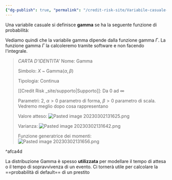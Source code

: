 ```yaml
---
{"dg-publish": true, "permalink": "/credit-risk-site/Variabile-casuale-Gamma/"}
---
```






Una variabile casuale si definisce **gamma** se ha la seguente funzione di probabilità:

<style> .container {font-family: sans-serif; text-align: center;} .button-wrapper button {z-index: 1;height: 40px; width: 100px; margin: 10px;padding: 5px;} .excalidraw .App-menu_top .buttonList { display: flex;} .excalidraw-wrapper { height: 800px; margin: 50px; position: relative;} :root[dir="ltr"] .excalidraw .layer-ui__wrapper .zen-mode-transition.App-menu_bottom--transition-left {transform: none;} </style><script src="https://cdn.jsdelivr.net/npm/react@17/umd/react.production.min.js"></script><script src="https://cdn.jsdelivr.net/npm/react-dom@17/umd/react-dom.production.min.js"></script><script type="text/javascript" src="https://cdn.jsdelivr.net/npm/@excalidraw/excalidraw@0/dist/excalidraw.production.min.js"></script><div id="Variabile_casuale_Gamma_2023-03-02_1318.49.excalidraw.md1"></div><script>(function(){const InitialData={"type":"excalidraw","version":2,"source":"https://excalidraw.com","elements":[{"id":"UnrpFb1Gpi7zODmbi1Zcy","type":"image","x":-245.91530467188636,"y":-196.67046269269542,"width":669.2197237236555,"height":345.14480503888683,"angle":0,"strokeColor":"transparent","backgroundColor":"transparent","fillStyle":"hachure","strokeWidth":1,"strokeStyle":"solid","roughness":1,"opacity":100,"groupIds":[],"roundness":null,"seed":1072021247,"version":65,"versionNonce":1709984543,"isDeleted":false,"boundElements":null,"updated":1677759534402,"link":null,"locked":false,"status":"pending","fileId":"d1cb2ee8a7372b48397043979796e4c781af1b6a","scale":[1,1]},{"id":"KqbfmipP7_nYt1ltl_s7d","type":"ellipse","x":-34.791770935058594,"y":-154.09832000732422,"width":16.61331590576566,"height":35.054229736328125,"angle":0,"strokeColor":"#d9480f","backgroundColor":"transparent","fillStyle":"hachure","strokeWidth":1,"strokeStyle":"solid","roughness":0,"opacity":100,"groupIds":[],"roundness":{"type":2},"seed":1374390463,"version":35,"versionNonce":279634673,"isDeleted":false,"boundElements":[{"id":"J7RIVgQdTIbIfdIVMS3Mk","type":"arrow"}],"updated":1677759573302,"link":null,"locked":false},{"id":"FzA_A5uGNJ8wtklD71tot","type":"ellipse","x":-202.64497976950554,"y":-27.516698390571065,"width":37.13671239008585,"height":39.8132188509789,"angle":0,"strokeColor":"#d9480f","backgroundColor":"transparent","fillStyle":"hachure","strokeWidth":1,"strokeStyle":"solid","roughness":0,"opacity":100,"groupIds":[],"roundness":{"type":2},"seed":1523210257,"version":55,"versionNonce":1721490655,"isDeleted":false,"boundElements":null,"updated":1677759560527,"link":null,"locked":false},{"id":"J7RIVgQdTIbIfdIVMS3Mk","type":"arrow","x":-32.51314049929249,"y":-120.27505673581547,"width":140.65944169045258,"height":96.84749431539879,"angle":0,"strokeColor":"#d9480f","backgroundColor":"transparent","fillStyle":"hachure","strokeWidth":1,"strokeStyle":"solid","roughness":0,"opacity":100,"groupIds":[],"roundness":{"type":2},"seed":1508567295,"version":121,"versionNonce":423176319,"isDeleted":false,"boundElements":null,"updated":1677759573302,"link":null,"locked":false,"points":[[0,0],[-120.48289743822022,83.58861962511892],[-140.65944169045258,96.84749431539879]],"lastCommittedPoint":[-140.65944169045258,96.84749431539879],"startBinding":{"elementId":"KqbfmipP7_nYt1ltl_s7d","focus":-0.6565776422669493,"gap":2.1621782867264745},"endBinding":null,"startArrowhead":null,"endArrowhead":"arrow"}],"appState":{"theme":"light","viewBackgroundColor":"#ffffff","currentItemStrokeColor":"#d9480f","currentItemBackgroundColor":"transparent","currentItemFillStyle":"hachure","currentItemStrokeWidth":1,"currentItemStrokeStyle":"solid","currentItemRoughness":0,"currentItemOpacity":100,"currentItemFontFamily":1,"currentItemFontSize":20,"currentItemTextAlign":"left","currentItemStartArrowhead":null,"currentItemEndArrowhead":"arrow","scrollX":532.113142313865,"scrollY":333.03869026026854,"zoom":{"value":1.2668355616300948},"currentItemRoundness":"round","gridSize":null,"colorPalette":{}},"files":{}};InitialData.scrollToContent=true;App=()=>{const e=React.useRef(null),t=React.useRef(null),[n,i]=React.useState({width:void 0,height:void 0});return React.useEffect(()=>{i({width:t.current.getBoundingClientRect().width,height:t.current.getBoundingClientRect().height});const e=()=>{i({width:t.current.getBoundingClientRect().width,height:t.current.getBoundingClientRect().height})};return window.addEventListener("resize",e),()=>window.removeEventListener("resize",e)},[t]),React.createElement(React.Fragment,null,React.createElement("div",{className:"excalidraw-wrapper",ref:t},React.createElement(ExcalidrawLib.Excalidraw,{ref:e,width:n.width,height:n.height,initialData:InitialData,viewModeEnabled:!0,zenModeEnabled:!0,gridModeEnabled:!1})))},excalidrawWrapper=document.getElementById("Variabile_casuale_Gamma_2023-03-02_1318.49.excalidraw.md1");ReactDOM.render(React.createElement(App),excalidrawWrapper);})();</script>
Vediamo quindi che la variabile gamma dipende dalla funzione gamma $\Gamma$.
La funzione gamma $\Gamma$ la calcoleremo tramite software e non facendo l'integrale.

> *CARTA D'IDENTITA'*
> Nome: Gamma
> 
> Simbolo: $X$ ~ Gamma($\alpha,\beta$)
> 
> Tipologia: Continua
> 
> [[Credit Risk _site/supporto\|Supporto]]: Da 0 ad $∞$ 
> 
> Parametri: 2, $\alpha>0$ parametro di forma, $\beta>0$ parametro di scala. Vedremo meglio dopo cosa rappresentano
> 
> Valore atteso: ![Pasted image 20230302131625.png](/img/user/Credit%20Risk%20_site/allegati/Pasted%20image%2020230302131625.png)
> 
> Varianza: ![Pasted image 20230302131642.png](/img/user/Credit%20Risk%20_site/allegati/Pasted%20image%2020230302131642.png)
> 
> Funzione generatrice dei momenti: ![Pasted image 20230302131656.png](/img/user/Credit%20Risk%20_site/allegati/Pasted%20image%2020230302131656.png)

^afca4d


La distribuzione Gamma è spesso **utilizzata** per modellare il tempo di attesa o il tempo di sopravvivenza di un evento. Ci tornerà utile per calcolare la ==probabilità di default== di un prestito
